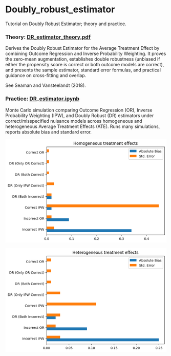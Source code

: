 # Doubly_robust_estimator
Tutorial on Doubly Robust Estimator; theory and practice.

### Theory: [DR_estimator_theory.pdf](DR_estimator_theory.pdf)

Derives the Doubly Robust Estimator for the Average Treatment Effect by combining Outcome Regression and Inverse Probability Weighting. It proves the zero-mean augmentation, establishes double robustness (unbiased if either the propensity score is correct or both outcome models are correct), and presents the sample estimator, standard error formulas, and practical guidance on cross-fitting and overlap.

See Seaman and Vansteelandt (2018).

### Practice: [DR_estimator.ipynb](DR_estimator.ipynb)

Monte Carlo simulation comparing Outcome Regression (OR), Inverse Probability Weighting (IPW), and Doubly Robust (DR) estimators under correct/misspecified nuisance models across homogeneous and heterogeneous Average Treatment Effects (ATE). Runs many simulations, reports absolute bias and standard error.


![Homogeneous treatment effects](Homogeneous_treatment_effects.png)

![Heterogeneous treatment effects](Heterogeneous_treatment_effects.png)
